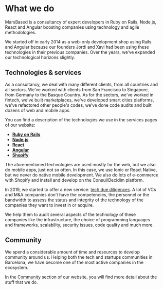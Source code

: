 # What we do

MarsBased is a consultancy of expert developers in Ruby on Rails, Node.js, React and Angular boosting companies using technology and agile methodologies.

We started off in early 2014 as a web-only development shop using Rails and Angular because our founders Jordi and Xavi had been using these technologies in their previous companies. Over the years, we've expanded our technological horizons slightly.

## Technologies & services

As a consultancy, we deal with many different clients, from all countries and all sectors. We've worked with clients from San Francisco to Singapore, from Germany to the Basque Country. As for the sectors, we've worked in fintech, we've built marketplaces, we've developed smart cities platforms, we've refactored other people's codes, we've done code audits and built dozens of web and mobile apps.

You can find a description of the technologies we use in the services pages of our website:

* __[Ruby on Rails](https://marsbased.com/services/ruby-on-rails)__
*  __[Node.js](https://marsbased.com/services/node)__
*  __[React](https://marsbased.com/services/react)__
*  __[Angular](https://marsbased.com/services/Angular)__
*  __[Shopify](https://marsbased.com/services/Ecommerce)__

The aforementioned technologies are used mostly for the web, but we also do mobile apps, just not so often. In this case, we use Ionic or React Native, but we never do native mobile development. We also do lots of e-commerce with Shopify and install and develop on the Consul/Decidim platform.

In 2019, we started to offer a new service: [tech due diligences](https://marsbased.com/services/techaudits/). A lot of VCs and M&A companies don't have the competencies, the personnel or the bandwidth to assess the status and integrity of the technology of the companies they want to invest in or acquire.

We help them to audit several aspects of the technology of these companies like the infrastructure, the choice of programming languages and frameworks, scalability, security issues, code quality and much more.

## Community

We spend a considerable amount of time and resources to develop community around us. Helping both the tech and startups communities in Barcelona, we have become one of the most active companies in the ecosystem.

In the [Community](https://marsbased.com/community) section of our website, you will find more detail about the stuff that we do.



